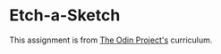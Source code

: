 # Etch-a-Sketch

This assignment is from [The Odin Project's](https://www.theodinproject.com/paths/foundations/courses/foundations/lessons/etch-a-sketch-project) curriculum. 
